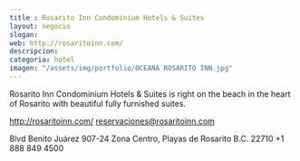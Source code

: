 ```yaml
---
title : Rosarito Inn Condominium Hotels & Suites
layout: negocio
slogan: 
web: http://rosaritoinn.com/
descripcion: 
categoria: hotel
imagen: "/assets/img/portfolio/OCEANA ROSARITO INN.jpg"
---
```


Rosarito Inn Condominium Hotels & Suites is right on the beach in the heart of Rosarito with beautiful fully furnished suites.

http://rosaritoinn.com/
reservaciones@rosaritoinn.com


Blvd Benito Juárez 907-24
Zona Centro, Playas de Rosarito B.C. 22710
+1 888 849 4500